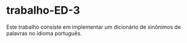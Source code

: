 # trabalho-ED-3
 Este trabalho consiste em implementar um dicionário de sinônimos de palavras no idioma português.
